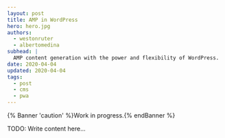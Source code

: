 ```yaml
---
layout: post
title: AMP in WordPress
hero: hero.jpg
authors:
  - westonruter
  - albertomedina
subhead: |
  AMP content generation with the power and flexibility of WordPress.
date: 2020-04-04
updated: 2020-04-04
tags:
  - post
  - cms
  - pwa
---
```


{% Banner 'caution' %}Work in progress.{% endBanner %}

TODO: Write content here…

[collection]: /wordpress
